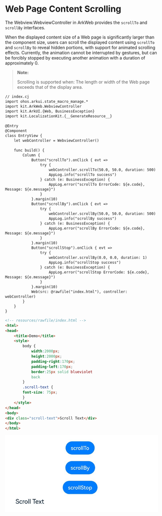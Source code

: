 # Web Page Content Scrolling

The Webview.WebviewController in ArkWeb provides the `scrollTo` and `scrollBy` interfaces.

When the displayed content size of a Web page is significantly larger than the component size, users can scroll the displayed content using `scrollTo` and `scrollBy` to reveal hidden portions, with support for animated scrolling effects. Currently, the animation cannot be interrupted by gestures, but can be forcibly stopped by executing another animation with a duration of approximately 0.

> **Note:**
>
> Scrolling is supported when: The length or width of the Web page exceeds that of the display area.

<!-- compile -->

```cangjie
// index.cj
import ohos.arkui.state_macro_manage.*
import kit.ArkWeb.WebviewController
import kit.ArkUI.{Web, BusinessException}
import kit.LocalizationKit.{__GenerateResource__}

@Entry
@Component
class EntryView {
    let webController = WebviewController()

    func build() {
        Column {
            Button("scrollTo").onClick { evt =>
                try {
                    webController.scrollTo(50.0, 50.0, duration: 500)
                    AppLog.info("scrollTo success")
                } catch (e: BusinessException) {
                    AppLog.error("scrollTo ErrorCode: ${e.code},  Message: ${e.message}")
                }
            }.margin(10)
            Button("scrollBy").onClick { evt =>
                try {
                    webController.scrollBy(50.0, 50.0, duration: 500)
                    AppLog.info("scrollBy success")
                } catch (e: BusinessException) {
                    AppLog.error("scrollBy ErrorCode: ${e.code},  Message: ${e.message}")
                }
            }.margin(10)
            Button("scrollStop").onClick { evt =>
                try {
                    webController.scrollBy(0.0, 0.0, duration: 1)
                    AppLog.info("scrollStop success")
                } catch (e: BusinessException) {
                    AppLog.error("scrollStop ErrorCode: ${e.code},  Message: ${e.message}")
                }
            }.margin(10)
            Web(src: @rawfile("index.html"), controller: webController)
        }
    }
}
```

```html
<!-- resources/rawfile/index.html -->
<html>
<head>
    <title>Demo</title>
    <style>
        body {
            width:2000px;
            height:2000px;
            padding-right:170px;
            padding-left:170px;
            border:25px solid blueviolet
            back
        }
        .scroll-text {
        font-size: 75px;
        }
    </style>
</head>
<body>
<div class="scroll-text">Scroll Text</div>
</body>
</html>
```

![web-content-scrolling](figures/web-content-scrolling.gif)